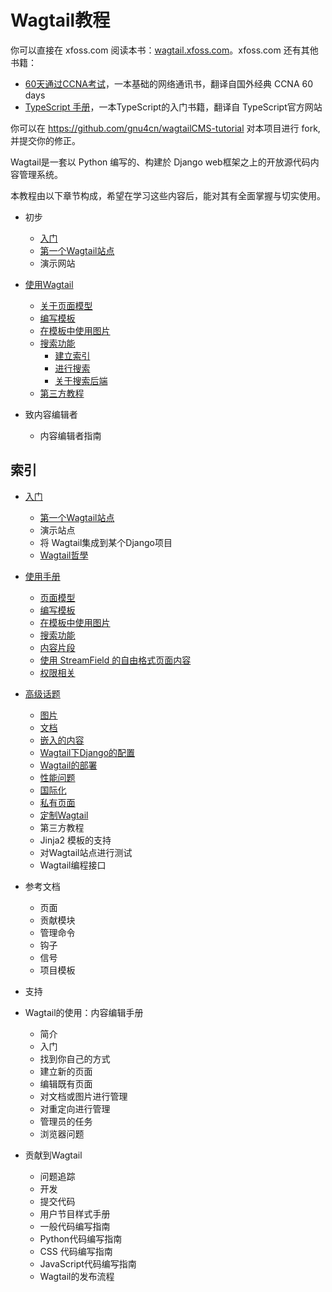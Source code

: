 # Wagtail教程

你可以直接在 xfoss.com 阅读本书：[wagtail.xfoss.com](https://wagtail.xfoss.com/)。xfoss.com 还有其他书籍：

+ [60天通过CCNA考试](https://ccna60d.xfoss.com)，一本基础的网络通讯书，翻译自国外经典 CCNA 60 days
+ [TypeScript 手册](https://ts.xfoss.com/)，一本TypeScript的入门书籍，翻译自 TypeScript官方网站


你可以在 https://github.com/gnu4cn/wagtailCMS-tutorial 对本项目进行 fork, 并提交你的修正。

Wagtail是一套以 Python 编写的、构建於 Django web框架之上的开放源代码内容管理系统。

本教程由以下章节构成，希望在学习这些内容后，能对其有全面掌握与切实使用。

+ 初步
    - [入门](getting_started/index.md)
    - [第一个Wagtail站点](getting_started/tutorial.md)
    - 演示网站

+ [使用Wagtail](topics/index.md)
    - [关于页面模型](topics/pages.md)
    - [编写模板](topics/writing_templates.md)
    - [在模板中使用图片](topics/images.md)
    + [搜索功能](topics/search/index.md)
        - [建立索引](topics/search/indexing.md)
        - [进行搜索](topics/search/searching.md)
        - [关于搜索后端](topics/search/backends.md)
    - [第三方教程](advanced_topics/third_party_tutorials.md)

+ 致内容编辑者
    - 内容编辑者指南

## 索引


+ [入门](getting_started.md)

    - [第一个Wagtail站点](getting_started/tutorial.md)
    - 演示站点
    - 将 Wagtail集成到某个Django项目
    - [Wagtail哲學](getting_started/the_zen_of_wagtail.md)


+ [使用手册](topics/index.md)

    - [页面模型](topics/pages.md)
    - [编写模板](topics/writing_templates.md)
    - [在模板中使用图片](topics/images.md)
    - [搜索功能](topics/search/index.md)
    - [内容片段](topics/snippets.md)
    - [使用 StreamField 的自由格式页面内容](topics/streamfield.md)
    - [权限相关](topics/permissions.md)


+ [高级话题](advanced_topics/index.md)

    - [图片](advanced_topics/images/index.md)
    - [文档](advanced_topics/documents/index.md)
    - [嵌入的内容](advanced_topics/embeds.md)
    - [Wagtail下Django的配置](advanced_topics/settings.md)
    - [Wagtail的部署](advanced_topics/deploying.md)
    - [性能问题](advanced_topics/performance.md)
    - [国际化](advanced_topics/i18n/index.md)
    - [私有页面](advanced_topics/privacy.md)
    - [定制Wagtail](advanced_topics/customisation/index.md)
    - 第三方教程
    - Jinja2 模板的支持
    - 对Wagtail站点进行测试
    - Wagtail编程接口


+ 参考文档

    - 页面
    - 贡献模块
    - 管理命令
    - 钩子
    - 信号
    - 项目模板


+ 支持


+ Wagtail的使用：内容编辑手册

    - 简介
    - 入门
    - 找到你自己的方式
    - 建立新的页面
    - 编辑既有页面
    - 对文档或图片进行管理
    - 对重定向进行管理
    - 管理员的任务
    - 浏览器问题


+ 贡献到Wagtail

    - 问题追踪
    - 开发
    - 提交代码
    - 用户节目样式手册
    - 一般代码编写指南
    - Python代码编写指南
    - CSS 代码编写指南
    - JavaScript代码编写指南
    - Wagtail的发布流程
